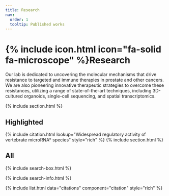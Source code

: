 ```yaml
---
title: Research
nav:
  order: 1
  tooltip: Published works
---
```


# {% include icon.html icon="fa-solid fa-microscope" %}Research

Our lab is dedicated to uncovering the molecular mechanisms that drive resistance to targeted and immune therapies in prostate and other cancers. We are also pioneering innovative therapeutic strategies to overcome these resistances, utilizing a range of state-of-the-art techniques, including 3D-cultured organoids, single-cell sequencing, and spatial transcriptomics.

{% include section.html %}

## Highlighted

{% include citation.html lookup="Widespread regulatory activity of vertebrate microRNA* species" style="rich" %}
{% include section.html %}

## All

{% include search-box.html %}

{% include search-info.html %}

{% include list.html data="citations" component="citation" style="rich" %}
